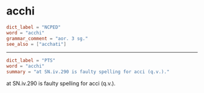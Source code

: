 # acchi

``` toml
dict_label = "NCPED"
word = "acchi"
grammar_comment = "aor. 3 sg."
see_also = ["acchati"]
```

--------------------

``` toml
dict_label = "PTS"
word = "acchi"
summary = "at SN.iv.290 is faulty spelling for acci (q.v.)."
```

at SN.iv.290 is faulty spelling for acci (q.v.).

